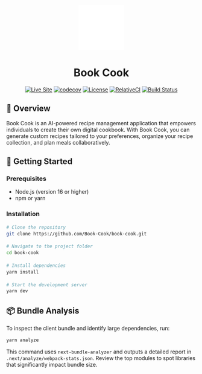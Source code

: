 <div align="center">
  <img src="public/icons/favicon.svg" alt="Book Cook Logo" width="120" />

# Book Cook

[![Live Site](https://img.shields.io/badge/Live-Site-success?style=flat-square&logo=vercel)](https://book-cook.vercel.app)
[![codecov](https://codecov.io/gh/Book-Cook/book-cook/graph/badge.svg?token=Y2NREZDTLL)](https://codecov.io/gh/Book-Cook/book-cook)
[![License](https://img.shields.io/github/license/czearing/book-cook?style=flat-square)](LICENSE)
[![RelativeCI](https://badges.relative-ci.com/badges/MXkw9Xco7tbckJiJJWBB?branch=main&style=flat-square)](https://app.relative-ci.com/projects/MXkw9Xco7tbckJiJJWBB)
[![Build Status](https://github.com/Book-Cook/book-cook/actions/workflows/build-test-lint.yml/badge.svg)](https://github.com/Book-Cook/book-cook/actions/workflows/build-test-lint.yml)

</div>

## 📖 Overview

Book Cook is an AI-powered recipe management application that empowers individuals to create their own digital cookbook. With Book Cook, you can generate custom recipes tailored to your preferences, organize your recipe collection, and plan meals collaboratively.

## 🚀 Getting Started

### Prerequisites

- Node.js (version 16 or higher)
- npm or yarn

### Installation

```bash
# Clone the repository
git clone https://github.com/Book-Cook/book-cook.git

# Navigate to the project folder
cd book-cook

# Install dependencies
yarn install

# Start the development server
yarn dev
```

## 📦 Bundle Analysis

To inspect the client bundle and identify large dependencies, run:

```bash
yarn analyze
```

This command uses `next-bundle-analyzer` and outputs a detailed report in `.next/analyze/webpack-stats.json`. Review the top modules to spot libraries that significantly impact bundle size.
